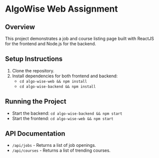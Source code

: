 # AlgoWise Web Assignment

## Overview
This project demonstrates a job and course listing page built with ReactJS for the frontend and Node.js for the backend.

## Setup Instructions
1. Clone the repository.
2. Install dependencies for both frontend and backend:
   - `cd algo-wise-web && npm install`
   - `cd algo-wise-backend && npm install`

## Running the Project
- Start the backend: `cd algo-wise-backend && npm start`
- Start the frontend: `cd algo-wise-web && npm start`

## API Documentation
- `/api/jobs` - Returns a list of job openings.
- `/api/courses` - Returns a list of trending courses.
